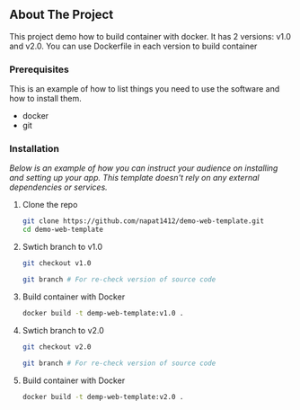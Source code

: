 ## About The Project

This project demo how to build container with docker. It has 2 versions: v1.0 and v2.0. You can use Dockerfile in each version to build container


### Prerequisites

This is an example of how to list things you need to use the software and how to install them.
* docker
* git

### Installation

_Below is an example of how you can instruct your audience on installing and setting up your app. This template doesn't rely on any external dependencies or services._

1. Clone the repo
   ```sh
   git clone https://github.com/napat1412/demo-web-template.git
   cd demo-web-template
   ```
2. Swtich branch to v1.0
   ```sh
   git checkout v1.0

   git branch # For re-check version of source code
   ```
3. Build container with Docker
   ```sh
   docker build -t demp-web-template:v1.0 .
   ```
4. Swtich branch to v2.0
   ```sh
   git checkout v2.0

   git branch # For re-check version of source code
   ```
5. Build container with Docker
   ```sh
   docker build -t demp-web-template:v2.0 .
   ```
